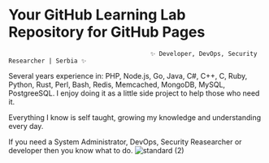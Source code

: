 # Your GitHub Learning Lab Repository for GitHub Pages


                                           ✨ Developer, DevOps, Security Researcher | Serbia ✨

Several years experience in: PHP, Node.js, Go, Java, C#, C++, C, Ruby, Python, Rust, Perl, Bash, Redis, Memcached, MongoDB, MySQL, PostgreeSQL. I enjoy doing it as a little side project to help those who need it.

Everything I know is self taught, growing my knowledge and understanding every day.

If you need a System Administrator, DevOps, Security Reasearcher or developer then you know what to do.
                                                   ![standard (2)](https://user-images.githubusercontent.com/65501687/176630141-61f767d4-d18a-47d3-b949-cf48d6d51b24.gif)
